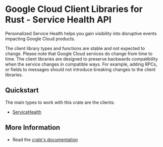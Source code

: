 # Google Cloud Client Libraries for Rust - Service Health API

<!-- Code generated by sidekick. DO NOT EDIT. -->


Personalized Service Health helps you gain visibility into disruptive
events impacting Google Cloud products.

The client library types and functions are stable and not expected to change.
Please note that Google Cloud services do change from time to time. The client
libraries are designed to preserve backwards compatibility when the service
changes in compatible ways. For example, adding RPCs, or fields to messages
should not introduce breaking changes to the client libraries.

## Quickstart

The main types to work with this crate are the clients:

- [ServiceHealth]

## More Information

- Read the [crate's documentation](https://docs.rs/google-cloud-servicehealth-v1/latest/google-cloud-servicehealth-v1)

[ServiceHealth]: https://docs.rs/google-cloud-servicehealth-v1/latest/google_cloud_servicehealth_v1/client/struct.ServiceHealth.html
